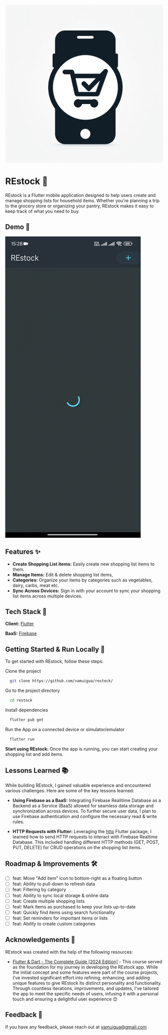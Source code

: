 ![App Logo](assets/icon/restock_icon_smaller.png)

# REstock 🛒

REstock is a Flutter mobile application designed to help users create and manage shopping lists for household items. Whether you're planning a trip to the grocery store or organizing your pantry, REstock makes it easy to keep track of what you need to buy.

## Demo 🎥

![REstock Demo gif](/assets/Restock_Demo_smaller.gif)

## Features ✨

- **Create Shopping List items:** Easily create new shopping list items to them.
- **Manage Items:** Edit & delete shopping list items,
- **Categories:** Organize your items by categories such as vegetables, dairy, carbs, meat etc.
- **Sync Across Devices:** Sign in with your account to sync your shopping list items across multiple devices.

## Tech Stack 🔨

**Client:** [Flutter](https://flutter.dev/)

**BaaS:** [Firebase](https://firebase.google.com/)

## Getting Started & Run Locally 🚀

To get started with REstock, follow these steps:

Clone the project

```bash
  git clone https://github.com/vamuigua/restock/
```

Go to the project directory

```bash
  cd restock
```

Install dependencies

```bash
  flutter pub get
```

Run the App on a connected device or simulator/emulator

```bash
  flutter run
```

**Start using REstock:** Once the app is running, you can start creating your shopping list and add items.

## Lessons Learned 📚

While building REstock, I gained valuable experience and encountered various challenges. Here are some of the key lessons learned:

- **Using Firebase as a BaaS:** Integrating Firebase Realitime Database as a Backend as a Service (BaaS) allowed for seamless data storage and synchronization across devices. To further secure user data, I plan to use Firebase authentication and configure the necessary read & write rules.

- **HTTP Requests with Flutter:** Leveraging the [http](https://pub.dev/packages/http) Flutter package, I learned how to send HTTP requests to interact with Firebase Realtime Database. This included handling different HTTP methods (GET, POST, PUT, DELETE) for CRUD operations on the shopping list items.

## Roadmap & Improvements 🛠️

- [ ] feat: Move "Add item" icon to bottom-right as a floating button
- [ ] feat: Ability to pull-down to refresh data
- [ ] feat: Filtering by category
- [ ] feat: Ability to sync local storage & online data
- [ ] feat: Create multiple shopping lists
- [ ] feat: Mark items as purchased to keep your lists up-to-date
- [ ] feat: Quickly find items using search functionality
- [ ] feat: Set reminders for important items or lists
- [ ] feat: Ability to create custom categories

## Acknowledgements 🙏

REstock was created with the help of the following resources:

- [Flutter & Dart - The Complete Guide [2024 Edition]](https://www.udemy.com/course/learn-flutter-dart-to-build-ios-android-apps/) - This course served as the foundation for my journey in developing the REstock app. While the initial concept and some features were part of the course projects, I've invested significant effort into refining, enhancing, and adding unique features to give REstock its distinct personality and functionality. Through countless iterations, improvements, and updates, I've tailored the app to meet the specific needs of users, infusing it with a personal touch and ensuring a delightful user experience 😊

## Feedback 📣

If you have any feedback, please reach out at vamuigua@gmail.com
